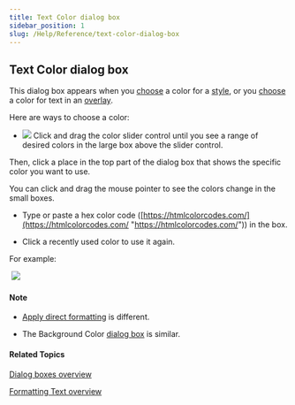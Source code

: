 ```yaml
---
title: Text Color dialog box
sidebar_position: 1
slug: /Help/Reference/text-color-dialog-box
---
```


## Text Color dialog box

This dialog box appears when you [choose](../../Tasks/Basic_tasks/Formatting_text/Choose_text_color_for_a_style.md) a color for a [style](../../Tasks/Basic_tasks/Formatting_text/Configure_a_style.md), or you [choose](../../Tasks/Edit_tasks/Overlay_Tool/Choose_text_or_background_colors.md) a color for text in an [overlay](../../Tasks/Edit_tasks/Overlay_Tool/Overlay_Tool_overview.md).

Here are ways to choose a color:

-   ![](/ref-docs-assets/images/ColorSlider.png) Click and drag the color slider control until you see a range of desired colors in the large box above the slider control.
    

Then, click a place in the top part of the dialog box that shows the specific color you want to use.

You can click and drag the mouse pointer to see the colors change in the small boxes.

-   Type or paste a hex color code ([https://htmlcolorcodes.com/](https://htmlcolorcodes.com/ "https://htmlcolorcodes.com/")) in the box.
    
-   Click a recently used color to use it again.
    

For example: 

 ![](/ref-docs-assets/images/RecentTextColors2.png)

#### Note

-   [Apply direct formatting](../../Tasks/Basic_tasks/Formatting_text/Apply_direct_formatting.md) is different.
    
-   The Background Color [dialog box](Background_Color_dialog_box.md) is similar.
    

#### Related Topics

[Dialog boxes overview](Dialog_boxes_overview.md)

[Formatting Text overview](../../Tasks/Basic_tasks/Formatting_text/Formatting_Text_overview.md)